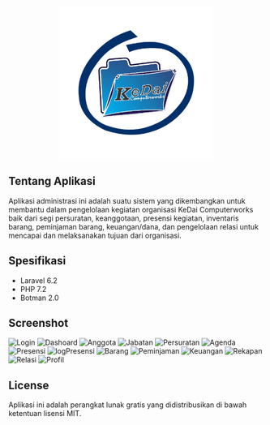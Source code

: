 <p align="center"><img width="300px" src="https://github.com/ahdiatahsan/administrasi-kdcw/blob/master/public/img/readme/logo_kdcw.png"></p>

## Tentang Aplikasi

Aplikasi administrasi ini adalah suatu sistem yang dikembangkan untuk membantu dalam pengelolaan kegiatan organisasi KeDai Computerworks baik dari segi persuratan, keanggotaan, presensi kegiatan, inventaris barang, peminjaman barang, keuangan/dana, dan pengelolaan relasi untuk mencapai dan melaksanakan tujuan dari organisasi.

## Spesifikasi

- Laravel 6.2
- PHP 7.2
- Botman 2.0

## Screenshot

![Login](https://user-images.githubusercontent.com/52749784/210667884-7f332b71-83cf-4dc6-9a36-b88848998791.jpg)
![Dashoard](https://user-images.githubusercontent.com/52749784/210667880-0475f033-e888-46ea-8b14-72047785d10a.jpg)
![Anggota](https://user-images.githubusercontent.com/52749784/210667875-f2363faa-fd04-495a-82aa-790b8347a2ec.png)
![Jabatan](https://user-images.githubusercontent.com/52749784/210668189-d4a8b8e4-035a-403c-9289-f96ee06ee6b0.jpg)
![Persuratan](https://user-images.githubusercontent.com/52749784/210667890-62800fed-0731-480b-b092-6c43ebab0818.jpg)
![Agenda](https://user-images.githubusercontent.com/52749784/210667872-2eea4127-f7f4-4a98-9469-a48d472dfcf6.png)
![Presensi](https://user-images.githubusercontent.com/52749784/210667895-b4e7d09f-e3a9-42f7-a84b-31ffa0553548.jpg)
![logPresensi](https://user-images.githubusercontent.com/52749784/210667885-a47ac08e-7cbd-4635-bf02-2b781cd4baeb.jpg)
![Barang](https://user-images.githubusercontent.com/52749784/210667877-720e76aa-bdf4-4787-94c1-b601c36dd4f1.png)
![Peminjaman](https://user-images.githubusercontent.com/52749784/210667887-8a95c7ec-c96a-4104-97dc-e42b5a3500d4.jpg)
![Keuangan](https://user-images.githubusercontent.com/52749784/210667883-c88b66d0-5404-4f62-b9ab-6038d380bbf7.jpg)
![Rekapan](https://user-images.githubusercontent.com/52749784/210667904-559202bc-9305-4d6c-9ea8-002d38f431cb.jpg)
![Relasi](https://user-images.githubusercontent.com/52749784/210667906-5238d64f-3d2e-46f1-b742-c694265514a6.jpg)
![Profil](https://user-images.githubusercontent.com/52749784/210667902-47acbe55-eec0-48d1-ac6c-b7aba66369af.jpg)

## License

Aplikasi ini adalah perangkat lunak gratis yang didistribusikan di bawah ketentuan lisensi MIT.

